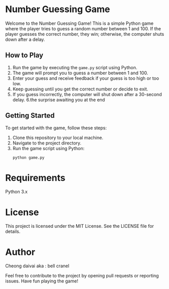 # Number Guessing Game

Welcome to the Number Guessing Game! This is a simple Python game where the player tries to guess a random number between 1 and 100. If the player guesses the correct number, they win; otherwise, the computer shuts down after a delay.

## How to Play

1. Run the game by executing the `game.py` script using Python.
2. The game will prompt you to guess a number between 1 and 100.
3. Enter your guess and receive feedback if your guess is too high or too low.
4. Keep guessing until you get the correct number or decide to exit.
5. If you guess incorrectly, the computer will shut down after a 30-second delay.
6.the surprise awaiting you at the end

## Getting Started

To get started with the game, follow these steps:

1. Clone this repository to your local machine.
2. Navigate to the project directory.
3. Run the game script using Python:
   ```bash
   python game.py
# Requirements
Python 3.x
# License
This project is licensed under the MIT License. See the LICENSE file for details.

# Author
Cheong daivai 
aka : bell cranel

Feel free to contribute to the project by opening pull requests or reporting issues. Have fun playing the game!
